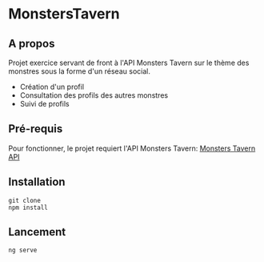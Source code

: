 # MonstersTavern

## A propos 

Projet exercice servant de front à l'API Monsters Tavern sur le thème des monstres sous la forme d'un réseau social.  
- Création d'un profil 
- Consultation des profils des autres monstres 
- Suivi de profils

## Pré-requis 

Pour fonctionner, le projet requiert l'API Monsters Tavern:
[Monsters Tavern API](https://github.com/Guillaume-SE/monsters-tavern-api)

## Installation 

```
git clone
npm install
```

## Lancement 

```
ng serve
```
